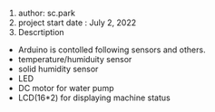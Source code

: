 1. author: sc.park
2. project start date : July 2, 2022
3. Descrtiption
  - Arduino is contolled following sensors and others.
  - temperature/humiduity sensor
  - solid humidity sensor
  - LED
  - DC motor for water pump
  - LCD(16*2) for displaying machine status
